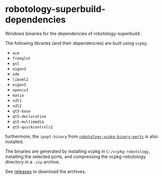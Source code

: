 # robotology-superbuild-dependencies

Windows binaries for the dependencies of robotology-superbuild .

The following libraries (and their dependencies) are built using `vcpkg`: 
* `ace`
* `freeglut`
* `gsl`
* `eigen3`
* `ode`
* `libxml2`
* `eigen3` 
* `opencv3` 
* `matio`
* `sdl1`
* `sdl2`
* `qt5-base`
* `qt5-declarative`
* `qt5-multimedia`
* `qt5-quickcontrols2`

furthermore, the `ipopt-binary` from [`robotology-vcpkg-binary-ports`](https://github.com/robotology-dependencies/robotology-vcpkg-binary-ports) is also installed.

The binaries are generated by installing vcpkg in `C:/vcpkg-robotology`, installing the selected ports, and compressing the vcpkg-robotology directory in a `.zip` archive.

See [releases](https://github.com/robotology-playground/robotology-superbuild-dependencies/releases) to download the archives.

